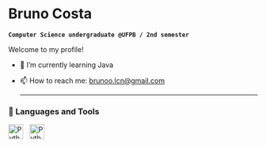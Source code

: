 # Bruno Costa

**`Computer Science undergraduate @UFPB / 2nd semester`**

Welcome to my profile!

- 🌱 I’m currently learning Java
- 📫 How to reach me: brunoo.lcn@gmail.com

  ---

### 🧰 Languages and Tools


<img align="left" alt="Python" width="30px" style="padding-right:10px;" src="https://cdn.jsdelivr.net/gh/devicons/devicon@latest/icons/c/c-original.svg" />    
<img align="left" alt="Python" width="30px" style="padding-right:10px;" src="https://cdn.jsdelivr.net/gh/devicons/devicon/icons/python/python-plain.svg" />
